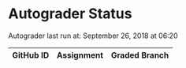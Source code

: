 # Autograder Status
Autograder last run at: September 26, 2018 at 06:20

| GitHub ID | Assignment | Graded Branch |
|-----------|------------|---------------|
